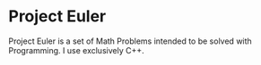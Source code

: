 # Project Euler

Project Euler is a set of Math Problems intended to be solved with Programming. 
I use exclusively C++.
